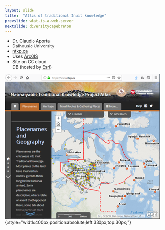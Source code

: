 ```yaml
---
layout: slide
title:  "Atlas of traditional Inuit knowledge"
prevslide: what-is-a-web-server
nextslide: diversitycapebreton
---
```

* Dr. Claudio Aporta
* Dalhousie University
* [ntkp.ca](http://www.ntkp.ca)
* Uses [ArcGIS](http://www.esri.com/en-us/arcgis)
* Site on CC cloud\
DB (hosted by [Esri](www.esri.com))

![Aport website](../assets/aporta-site.png){:style="width:400px;position:absolute;left:330px;top:30px;"}

<!--
multi-media web-based atlas to showcase traditional knowledge of the Inuit Kitikemot
-->